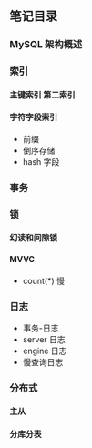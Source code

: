 

## 笔记目录

### MySQL 架构概述

### 索引

#### 主键索引 第二索引

#### 字符字段索引

- 前缀
- 倒序存储
- hash 字段

### 事务

### 锁

#### 幻读和间隙锁

#### MVVC

- count(*) 慢

### 日志  

- 事务-日志
- server 日志
- engine 日志
- 慢查询日志

### 分布式  

#### 主从  

#### 分库分表  

